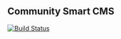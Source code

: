 ## Community Smart CMS

[![Build Status](https://travis-ci.org/Community-Tech/admin.svg?branch=azure)](https://travis-ci.org/Community-Tech/admin)